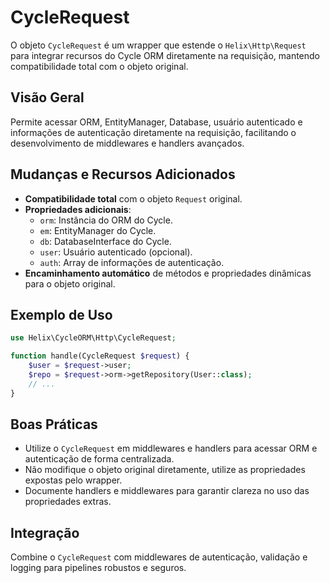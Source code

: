 # CycleRequest

O objeto `CycleRequest` é um wrapper que estende o `Helix\Http\Request` para integrar recursos do Cycle ORM diretamente na requisição, mantendo compatibilidade total com o objeto original.

## Visão Geral
Permite acessar ORM, EntityManager, Database, usuário autenticado e informações de autenticação diretamente na requisição, facilitando o desenvolvimento de middlewares e handlers avançados.

## Mudanças e Recursos Adicionados
- **Compatibilidade total** com o objeto `Request` original.
- **Propriedades adicionais**:
  - `orm`: Instância do ORM do Cycle.
  - `em`: EntityManager do Cycle.
  - `db`: DatabaseInterface do Cycle.
  - `user`: Usuário autenticado (opcional).
  - `auth`: Array de informações de autenticação.
- **Encaminhamento automático** de métodos e propriedades dinâmicas para o objeto original.

## Exemplo de Uso
```php
use Helix\CycleORM\Http\CycleRequest;

function handle(CycleRequest $request) {
    $user = $request->user;
    $repo = $request->orm->getRepository(User::class);
    // ...
}
```

## Boas Práticas
- Utilize o `CycleRequest` em middlewares e handlers para acessar ORM e autenticação de forma centralizada.
- Não modifique o objeto original diretamente, utilize as propriedades expostas pelo wrapper.
- Documente handlers e middlewares para garantir clareza no uso das propriedades extras.

## Integração
Combine o `CycleRequest` com middlewares de autenticação, validação e logging para pipelines robustos e seguros.
